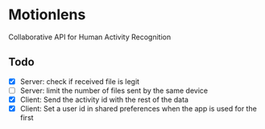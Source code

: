 # Motionlens
Collaborative API for Human Activity Recognition

## Todo

- [x] Server: check if received file is legit
- [ ] Server: limit the number of files sent by the same device
- [x] Client: Send the activity id with the rest of the data
- [x] Client: Set a user id in shared preferences when the app is used for the first